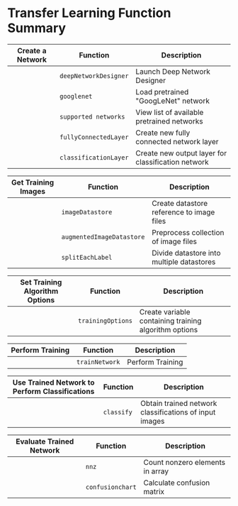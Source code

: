 # Transfer Learning Function Summary

| **Create a Network**        | **Function**            | **Description**                                 |
|-----------------------------|-------------------------|-------------------------------------------------|
|                             | `deepNetworkDesigner`   | Launch Deep Network Designer                    |
|                             | `googlenet`             | Load pretrained "GoogLeNet" network             |
|                             | `supported networks`    | View list of available pretrained networks      |
|                             | `fullyConnectedLayer`   | Create new fully connected network layer        |
|                             | `classificationLayer`   | Create new output layer for classification network|

| **Get Training Images**     | **Function**            | **Description**                                 |
|-----------------------------|-------------------------|-------------------------------------------------|
|                             | `imageDatastore`        | Create datastore reference to image files       |
|                             | `augmentedImageDatastore`| Preprocess collection of image files            |
|                             | `splitEachLabel`        | Divide datastore into multiple datastores       |

| **Set Training Algorithm Options** | **Function**   | **Description**                           |
|------------------------------------|----------------|-------------------------------------------|
|                                    | `trainingOptions`| Create variable containing training algorithm options |

| **Perform Training**              | **Function**    | **Description**                           |
|-----------------------------------|-----------------|-------------------------------------------|
|                                   | `trainNetwork`  | Perform Training                          |

| **Use Trained Network to Perform Classifications** | **Function** | **Description**                              |
|----------------------------------------------------|--------------|----------------------------------------------|
|                                                    | `classify`   | Obtain trained network classifications of input images |

| **Evaluate Trained Network**       | **Function**    | **Description**                           |
|------------------------------------|-----------------|-------------------------------------------|
|                                    | `nnz`           | Count nonzero elements in array           |
|                                    | `confusionchart`| Calculate confusion matrix                |
